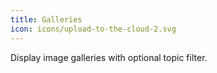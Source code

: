 ```yaml
---
title: Galleries
icon: icons/upload-to-the-cloud-2.svg
---
```


Display image galleries with optional topic filter.